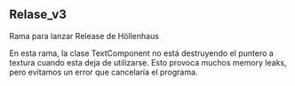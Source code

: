 ## Relase_v3
<p>
Rama para lanzar Release de Höllenhaus
</p>
<p>
En esta rama, la clase TextComponent no está destruyendo el puntero a textura cuando esta deja de utilizarse.
Esto provoca muchos memory leaks, pero evitamos un error que cancelaría el programa.
</p>